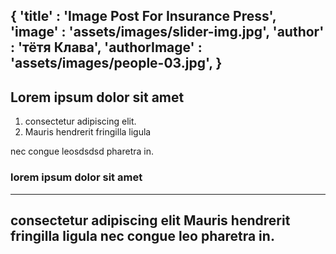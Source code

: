 {
'title' : 'Image Post For Insurance Press',
'image' : 'assets/images/slider-img.jpg',
'author' : 'тётя Клава',
'authorImage' : 'assets/images/people-03.jpg',
}
---
## Lorem ipsum dolor sit amet

1. consectetur adipiscing elit. 
2. Mauris hendrerit fringilla ligula

nec congue leosdsdsd pharetra in.
### lorem ipsum dolor sit amet
---
consectetur adipiscing elit 
Mauris hendrerit fringilla ligula
nec congue leo pharetra in.
---
